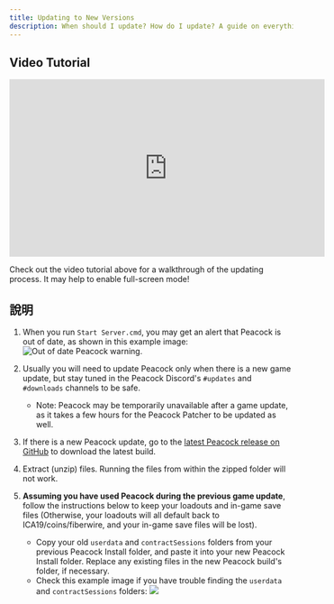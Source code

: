 ```yaml
---
title: Updating to New Versions
description: When should I update? How do I update? A guide on everything you need to know about updating.
---
```


## Video Tutorial

<iframe width="560" height="315" src="https://www.youtube-nocookie.com/embed/nF5ngiuDe5M?start=484" title="YouTube video player" frameborder="0" allow="autoplay; encrypted-media;picture-in-picture; web-share" referrerpolicy="strict-origin-when-cross-origin" allowfullscreen="true"></iframe>

Check out the video tutorial above for a walkthrough of the updating process. It may help to enable full-screen mode!

## 說明

1. When you run `Start Server.cmd`, you may get an alert that Peacock is out of date, as shown in this example image: ![Out of date Peacock warning](/img/peacock_out_of_date.png).
2. Usually you will need to update Peacock only when there is a new game update, but stay tuned in the Peacock Discord's `#updates` and `#downloads` channels to be safe.
    - Note: Peacock may be temporarily unavailable after a game update, as it takes a few hours for the Peacock Patcher to be updated as well.
3. If there is a new Peacock update, go to the [latest Peacock release on GitHub](https://github.com/thepeacockproject/Peacock/releases/latest) to download the latest build.
4. Extract (unzip) files. Running the files from within the zipped folder will not work.
5. **Assuming you have used Peacock during the previous game update**, follow the instructions below to keep your loadouts and in-game save files (Otherwise, your loadouts will all default back to ICA19/coins/fiberwire, and your in-game save files will be lost).

    - Copy your old `userdata` and `contractSessions` folders from your previous Peacock Install folder, and paste it into your new Peacock Install folder. Replace any existing files in the new Peacock build's folder, if necessary.
    - Check this example image if you have trouble finding the `userdata` and `contractSessions` folders: ![](/img/userdata_contractsessions.png)
